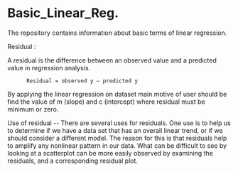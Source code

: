 # Basic_Linear_Reg.

The repository contains information about basic terms of linear regression.

Residual :

A residual is the difference between an observed value and a predicted value in regression analysis.

          Residual = observed y – predicted y
     
By applying the linear regression on dataset main motive of user should be find the value of m (slope) and c (intercept) where residual must be minimum or zero.

Use of residual -- There are several uses for residuals. One use is to help us to determine if we have a data set that has an overall linear trend, or if we should consider a different model. The reason for this is that residuals help to amplify any nonlinear pattern in our data. What can be difficult to see by looking at a scatterplot can be more easily observed by examining the residuals, and a corresponding residual plot.
